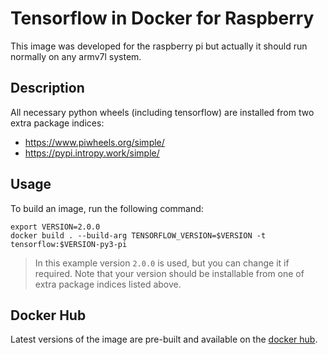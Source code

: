# Tensorflow in Docker for Raspberry

This image was developed for the raspberry pi but actually
it should run normally on any armv7l system.

## Description

All necessary python wheels (including tensorflow) are installed
from two extra package indices:

* https://www.piwheels.org/simple/
* https://pypi.intropy.work/simple/

## Usage

To build an image, run the following command:

```
export VERSION=2.0.0
docker build . --build-arg TENSORFLOW_VERSION=$VERSION -t tensorflow:$VERSION-py3-pi
```

> In this example version `2.0.0` is used, but you can change it if required.
> Note that your version should be installable from one of extra package
> indices listed above.

## Docker Hub
Latest versions of the image are pre-built and available on the
[docker hub](https://hub.docker.com/repository/docker/intropytech/tensorflow).
